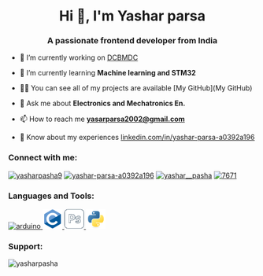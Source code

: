 <h1 align="center">Hi 👋, I'm Yashar parsa</h1>
<h3 align="center">A passionate frontend developer from India</h3>

- 🔭 I’m currently working on [DCBMDC](https://www.linkedin.com/posts/yashar-parsa-a0392a196_just-finished-new-version-of-dcbmdc-direct-activity-7170110282520903680-oAOa?utm_source=share&utm_medium=member_desktop)

- 🌱 I’m currently learning **Machine learning and STM32**

- 👨‍💻 You can see all of my projects are available [My GitHub](My GitHub)

- 💬 Ask me about **Electronics and Mechatronics En.**

- 📫 How to reach me **yasarparsa2002@gmail.com**

- 📄 Know about my experiences [linkedin.com/in/yashar-parsa-a0392a196](linkedin.com/in/yashar-parsa-a0392a196)

<h3 align="left">Connect with me:</h3>
<p align="left">
<a href="https://twitter.com/yasharpasha9" target="blank"><img align="center" src="https://raw.githubusercontent.com/rahuldkjain/github-profile-readme-generator/master/src/images/icons/Social/twitter.svg" alt="yasharpasha9" height="30" width="40" /></a>
<a href="https://linkedin.com/in/yashar-parsa-a0392a196" target="blank"><img align="center" src="https://raw.githubusercontent.com/rahuldkjain/github-profile-readme-generator/master/src/images/icons/Social/linked-in-alt.svg" alt="yashar-parsa-a0392a196" height="30" width="40" /></a>
<a href="https://instagram.com/yashar__pasha" target="blank"><img align="center" src="https://raw.githubusercontent.com/rahuldkjain/github-profile-readme-generator/master/src/images/icons/Social/instagram.svg" alt="yashar__pasha" height="30" width="40" /></a>
<a href="https://discord.gg/7671" target="blank"><img align="center" src="https://raw.githubusercontent.com/rahuldkjain/github-profile-readme-generator/master/src/images/icons/Social/discord.svg" alt="7671" height="30" width="40" /></a>
</p>

<h3 align="left">Languages and Tools:</h3>
<p align="left"> <a href="https://www.arduino.cc/" target="_blank" rel="noreferrer"> <img src="https://cdn.worldvectorlogo.com/logos/arduino-1.svg" alt="arduino" width="40" height="40"/> </a> <a href="https://www.cprogramming.com/" target="_blank" rel="noreferrer"> <img src="https://raw.githubusercontent.com/devicons/devicon/master/icons/c/c-original.svg" alt="c" width="40" height="40"/> </a> <a href="https://www.photoshop.com/en" target="_blank" rel="noreferrer"> <img src="https://raw.githubusercontent.com/devicons/devicon/master/icons/photoshop/photoshop-line.svg" alt="photoshop" width="40" height="40"/> </a> <a href="https://www.python.org" target="_blank" rel="noreferrer"> <img src="https://raw.githubusercontent.com/devicons/devicon/master/icons/python/python-original.svg" alt="python" width="40" height="40"/> </a> </p>

<h3 align="left">Support:</h3>
<p><a href="https://www.buymeacoffee.com/yasharpasha"> <img align="left" src="https://cdn.buymeacoffee.com/buttons/v2/default-yellow.png" height="50" width="210" alt="yasharpasha" /></a></p><br><br>
